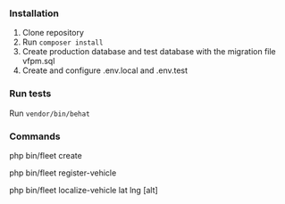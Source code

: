 ### Installation

1. Clone repository
2. Run `composer install` 
3. Create production database and test database with the migration file vfpm.sql
4. Create and configure .env.local and .env.test 

### Run tests

Run `vendor/bin/behat`

### Commands

php bin/fleet create <userId> 

php bin/fleet register-vehicle <fleetId> <vehiclePlateNumber>

php bin/fleet localize-vehicle <fleetId> <vehiclePlateNumber> lat lng [alt]